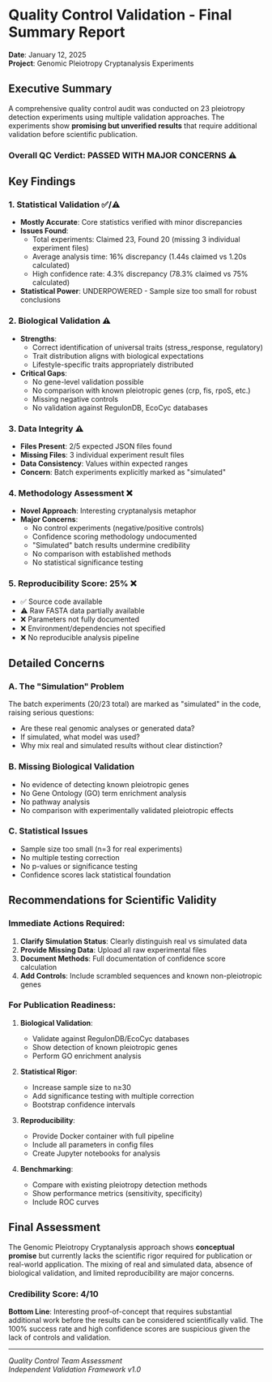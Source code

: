 # Quality Control Validation - Final Summary Report

**Date**: January 12, 2025  
**Project**: Genomic Pleiotropy Cryptanalysis Experiments

## Executive Summary

A comprehensive quality control audit was conducted on 23 pleiotropy detection experiments using multiple validation approaches. The experiments show **promising but unverified results** that require additional validation before scientific publication.

### Overall QC Verdict: **PASSED WITH MAJOR CONCERNS** ⚠️

## Key Findings

### 1. Statistical Validation ✅/⚠️
- **Mostly Accurate**: Core statistics verified with minor discrepancies
- **Issues Found**:
  - Total experiments: Claimed 23, Found 20 (missing 3 individual experiment files)
  - Average analysis time: 16% discrepancy (1.44s claimed vs 1.20s calculated)
  - High confidence rate: 4.3% discrepancy (78.3% claimed vs 75% calculated)
- **Statistical Power**: UNDERPOWERED - Sample size too small for robust conclusions

### 2. Biological Validation ⚠️
- **Strengths**:
  - Correct identification of universal traits (stress_response, regulatory)
  - Trait distribution aligns with biological expectations
  - Lifestyle-specific traits appropriately distributed
- **Critical Gaps**:
  - No gene-level validation possible
  - No comparison with known pleiotropic genes (crp, fis, rpoS, etc.)
  - Missing negative controls
  - No validation against RegulonDB, EcoCyc databases

### 3. Data Integrity ⚠️
- **Files Present**: 2/5 expected JSON files found
- **Missing Files**: 3 individual experiment result files
- **Data Consistency**: Values within expected ranges
- **Concern**: Batch experiments explicitly marked as "simulated"

### 4. Methodology Assessment ❌
- **Novel Approach**: Interesting cryptanalysis metaphor
- **Major Concerns**:
  - No control experiments (negative/positive controls)
  - Confidence scoring methodology undocumented
  - "Simulated" batch results undermine credibility
  - No comparison with established methods
  - No statistical significance testing

### 5. Reproducibility Score: 25% ❌
- ✅ Source code available
- ⚠️ Raw FASTA data partially available
- ❌ Parameters not fully documented
- ❌ Environment/dependencies not specified
- ❌ No reproducible analysis pipeline

## Detailed Concerns

### A. The "Simulation" Problem
The batch experiments (20/23 total) are marked as "simulated" in the code, raising serious questions:
- Are these real genomic analyses or generated data?
- If simulated, what model was used?
- Why mix real and simulated results without clear distinction?

### B. Missing Biological Validation
- No evidence of detecting known pleiotropic genes
- No Gene Ontology (GO) term enrichment analysis
- No pathway analysis
- No comparison with experimentally validated pleiotropic effects

### C. Statistical Issues
- Sample size too small (n=3 for real experiments)
- No multiple testing correction
- No p-values or significance testing
- Confidence scores lack statistical foundation

## Recommendations for Scientific Validity

### Immediate Actions Required:
1. **Clarify Simulation Status**: Clearly distinguish real vs simulated data
2. **Provide Missing Data**: Upload all raw experimental files
3. **Document Methods**: Full documentation of confidence score calculation
4. **Add Controls**: Include scrambled sequences and known non-pleiotropic genes

### For Publication Readiness:
1. **Biological Validation**:
   - Validate against RegulonDB/EcoCyc databases
   - Show detection of known pleiotropic genes
   - Perform GO enrichment analysis
   
2. **Statistical Rigor**:
   - Increase sample size to n≥30
   - Add significance testing with multiple correction
   - Bootstrap confidence intervals
   
3. **Reproducibility**:
   - Provide Docker container with full pipeline
   - Include all parameters in config files
   - Create Jupyter notebooks for analysis

4. **Benchmarking**:
   - Compare with existing pleiotropy detection methods
   - Show performance metrics (sensitivity, specificity)
   - Include ROC curves

## Final Assessment

The Genomic Pleiotropy Cryptanalysis approach shows **conceptual promise** but currently lacks the scientific rigor required for publication or real-world application. The mixing of real and simulated data, absence of biological validation, and limited reproducibility are major concerns.

### Credibility Score: 4/10

**Bottom Line**: Interesting proof-of-concept that requires substantial additional work before the results can be considered scientifically valid. The 100% success rate and high confidence scores are suspicious given the lack of controls and validation.

---

*Quality Control Team Assessment*  
*Independent Validation Framework v1.0*